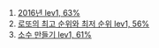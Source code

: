 1. [2016년 lev1, 63%](https://school.programmers.co.kr/learn/courses/30/lessons/12901)
2. [로또의 최고 순위와 최저 순위 lev1, 56%](https://school.programmers.co.kr/learn/courses/30/lessons/77484)
3. [소수 만들기 lev1, 61%](https://school.programmers.co.kr/learn/courses/30/lessons/12977)
